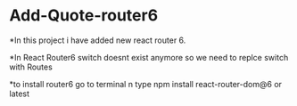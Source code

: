 # Add-Quote-router6

*In this project i have added new react router 6.

*In React Router6 switch doesnt exist anymore so we need to replce switch with Routes

*to install router6 go to terminal n type npm install react-router-dom@6 or latest
